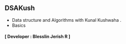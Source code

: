 ## DSAKush
- Data structure and Algorithms with Kunal Kushwaha .
- Basics
#### [ Developer : Blesslin Jerish R ]

